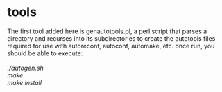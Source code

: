 tools
=====

The first tool added here is genautotools.pl, a perl script that parses a
directory and recurses into its subdirectories to create the autotools
files required for use with autoreconf, autoconf, automake, etc.
once run, you should be able to execute:<br>
<br>
<i>
./autogen.sh<br>
make<br>
make install<br>
<i/>
